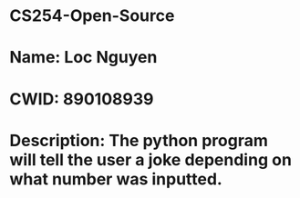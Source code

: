 # CS254-Open-Source
# Name: Loc Nguyen
# CWID: 890108939
# Description: The python program will tell the user a joke depending on what number was inputted.
